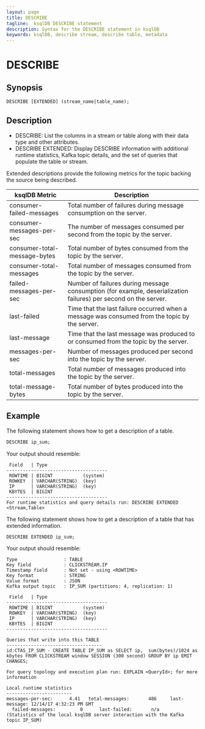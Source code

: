 ```yaml
---
layout: page
title: DESCRIBE
tagline:  ksqlDB DESCRIBE statement
description: Syntax for the DESCRIBE statement in ksqlDB
keywords: ksqlDB, describe stream, describe table, metadata
---
```


DESCRIBE
========

Synopsis
--------

```sql
DESCRIBE [EXTENDED] (stream_name|table_name);
```

Description
-----------

-   DESCRIBE: List the columns in a stream or table along with their
    data type and other attributes.
-   DESCRIBE EXTENDED: Display DESCRIBE information with additional
    runtime statistics, Kafka topic details, and the set of queries that
    populate the table or stream.

Extended descriptions provide the following metrics for the topic
backing the source being described.

|         ksqlDB Metric        |                                                   Description                                                   |
| ---------------------------- | --------------------------------------------------------------------------------------------------------------- |
| consumer-failed-messages     | Total number of failures during message consumption on the server.                                              |
| consumer-messages-per-sec    | The number of messages consumed per second from the topic by the server.                                        |
| consumer-total-message-bytes | Total number of bytes consumed from the topic by the server.                                                    |
| consumer-total-messages      | Total number of messages consumed from the topic by the server.                                                 |
| failed-messages-per-sec      | Number of failures during message consumption (for example, deserialization failures) per second on the server. |
| last-failed                  | Time that the last failure occurred when a message was consumed from the topic by the server.                   |
| last-message                 | Time that the last message was produced to or consumed from the topic by the server.                            |
| messages-per-sec             | Number of messages produced per second into the topic by the server.                                            |
| total-messages               | Total number of messages produced into the topic by the server.                                                 |
| total-message-bytes          | Total number of bytes produced into the topic by the server.                                                    |

Example
-------

The following statement shows how to get a description of a table.

```sql
DESCRIBE ip_sum;
```

Your output should resemble:

```
 Field   | Type
-------------------------------------
 ROWTIME | BIGINT           (system)
 ROWKEY  | VARCHAR(STRING)  (key)
 IP      | VARCHAR(STRING)  (key)
 KBYTES  | BIGINT
-------------------------------------
For runtime statistics and query details run: DESCRIBE EXTENDED <Stream,Table>
```

The following statement shows how to get a description of a table that has
extended information.

```sql
DESCRIBE EXTENDED ip_sum;
```

Your output should resemble:

```
Type                 : TABLE
Key field            : CLICKSTREAM.IP
Timestamp field      : Not set - using <ROWTIME>
Key format           : STRING
Value format         : JSON
Kafka output topic   : IP_SUM (partitions: 4, replication: 1)

 Field   | Type
-------------------------------------
 ROWTIME | BIGINT           (system)
 ROWKEY  | VARCHAR(STRING)  (key)
 IP      | VARCHAR(STRING)  (key)
 KBYTES  | BIGINT
-------------------------------------

Queries that write into this TABLE
-----------------------------------
id:CTAS_IP_SUM - CREATE TABLE IP_SUM as SELECT ip,  sum(bytes)/1024 as kbytes FROM CLICKSTREAM window SESSION (300 second) GROUP BY ip EMIT CHANGES;

For query topology and execution plan run: EXPLAIN <QueryId>; for more information

Local runtime statistics
------------------------
messages-per-sec:      4.41   total-messages:       486     last-message: 12/14/17 4:32:23 PM GMT
  failed-messages:         0      last-failed:       n/a
(Statistics of the local ksqlDB server interaction with the Kafka topic IP_SUM)
```
